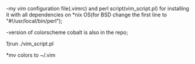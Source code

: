 -my vim configuration file(.vimrc) and perl script(vim_script.pl) for installing it with all dependencies on *nix OS(for BSD change the first line to "#!/usr/local/bin/perl");

-version of colorscheme cobalt is also in the repo; 

1)run ./vim_script.pl

*mv colors to ~/.vim
